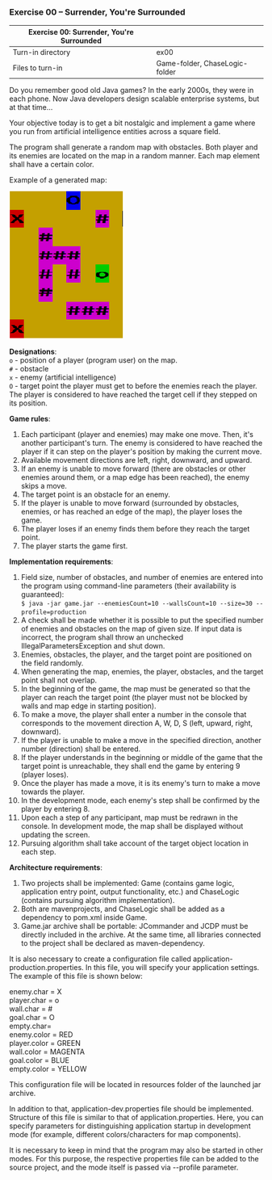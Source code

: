 ### Exercise 00 – Surrender, You're Surrounded

| Exercise 00: Surrender, You're Surrounded | |
| ------ | ------ |
| Turn-in directory | ex00 |
| Files to turn-in | Game-folder, ChaseLogic-folder |

Do you remember good old Java games? In the early 2000s, they were in each phone. Now Java developers design scalable enterprise systems, but at that time... 

Your objective today is to get a bit nostalgic and implement a game where you run from artificial intelligence entities across a square field. 

The program shall generate a random map with obstacles. Both player and its enemies are located on the map in a random manner. Each map element shall have a certain color.

Example of a generated map:

![map](images/map.png)

**Designations**: <br>
`o` - position of a player (program user) on the map.<br>
`#` - obstacle<br>
`x` - enemy (artificial intelligence)<br>
`O` - target point the player must get to before the enemies reach the player. The player is considered to have reached the target cell if they stepped on its position.

**Game rules**:
1. Each participant (player and enemies) may make one move. Then, it's another participant's turn. The enemy is considered to have reached the player if it can step on the player's position by making the current move.
2. Available movement directions are left, right, downward, and upward.
3. If an enemy is unable to move forward (there are obstacles or other enemies around them, or a map edge has been reached), the enemy skips a move.
4. The target point is an obstacle for an enemy.
5. If the player is unable to move forward (surrounded by obstacles, enemies, or has reached an edge of the map), the player loses the game.
6. The player loses if an enemy finds them before they reach the target point.
7. The player starts the game first.

**Implementation requirements**:
1. Field size, number of obstacles, and number of enemies are entered into the program using command-line parameters (their availability is guaranteed):<br>
`$ java -jar game.jar --enemiesCount=10 --wallsCount=10 --size=30 --profile=production`
2. A check shall be made whether it is possible to put the specified number of enemies and obstacles on the map of given size. If input data is incorrect, the program shall throw an unchecked IllegalParametersException and shut down.
3. Enemies, obstacles, the player, and the target point are positioned on the field randomly. 
4. When generating the map, enemies, the player, obstacles, and the target point shall not overlap.
5. In the beginning of the game, the map must be generated so that the player can reach the target point (the player must not be blocked by walls and map edge in starting position).
6. To make a move, the player shall enter a number in the console that corresponds to the movement direction A, W, D, S (left, upward, right, downward).
7. If the player is unable to make a move in the specified direction, another number (direction) shall be entered.
8. If the player understands in the beginning or middle of the game that the target point is unreachable, they shall end the game by entering 9 (player loses).
9. Once the player has made a move, it is its enemy's turn to make a move towards the player. 
10. In the development mode, each enemy's step shall be confirmed by the player by entering 8.
11. Upon each a step of any participant, map must be redrawn in the console. In development mode, the map shall be displayed without updating the screen.
12. Pursuing algorithm shall take account of the target object location in each step.

**Architecture requirements**:
1. Two projects shall be implemented: Game (contains game logic, application entry point, output functionality, etc.) and ChaseLogic (contains pursuing algorithm implementation).
2. Both are mavenprojects, and ChaseLogic shall be added as a dependency to pom.xml inside Game.
3. Game.jar archive shall be portable:  JCommander and JCDP must be directly included in the archive. At the same time, all libraries connected to the project shall be declared as maven-dependency.

It is also necessary to create a configuration file called application-production.properties. In this file, you will specify your application settings. The example of this file is shown below:

enemy.char = X <br>
player.char = o <br>
wall.char = \# <br>
goal.char = O <br>
empty.char= <br>
enemy.color = RED <br>
player.color = GREEN <br>
wall.color = MAGENTA <br>
goal.color = BLUE <br>
empty.color = YELLOW

This configuration file will be located in resources folder of the launched jar archive.

In addition to that, application-dev.properties file should be implemented. Structure of this file is similar to that of application.properties. Here, you can specify parameters for distinguishing application startup in development mode (for example, different colors/characters for map components).

It is necessary to keep in mind that the program may also be started in other modes. For this purpose, the respective properties file can be added to the source project, and the mode itself is passed via --profile parameter.
